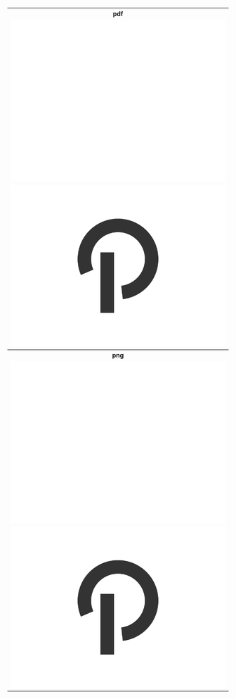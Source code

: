 <table>
  <tr>
    <th>pdf</th>
  </tr>
  <tr>
    <td>
      <a href="https://raw.githubusercontent.com/precursorapp/press/master/logo/white.pdf">
        <img src="white.png"/>
      </a>
    </td>
  </tr>
  <tr>
    <td>
      <a href="https://raw.githubusercontent.com/precursorapp/press/master/logo/black.pdf">
        <img src="black.png"/>
      </a>
    </td>
  </tr>
  <tr>
    <th>png</th>
  </tr>
  <tr>
    <td>
      <a href="https://raw.githubusercontent.com/precursorapp/press/master/logo/white.png">
        <img src="white.png"/>
      </a>
    </td>
  </tr>
  <tr>
    <td>
      <a href="https://raw.githubusercontent.com/precursorapp/press/master/logo/black.png">
        <img src="black.png"/>
      </a>
    </td>
  </tr>
</table>

